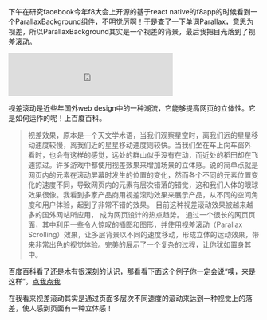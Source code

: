 下午在研究facebook今年f8大会上开源的基于react native的f8app的时候看到一个ParallaxBackground组件，不明觉厉啊！于是查了一下单词Parallax，意思为视差，所以ParallaxBackground其实是一个视差的背景，最后我把目光落到了视差滚动。

<iframe frameborder="no" border="0" marginwidth="0" marginheight="0" width=330 height=86 src="http://music.163.com/outchain/player?type=2&id=385757&auto=1&height=66"></iframe>

视差滚动是近些年国外web design中的一种潮流，它能够提高网页的立体性。它是如何运作的呢！上百度百科。
> 视差效果，原本是一个天文学术语，当我们观察星空时，离我们远的星星移动速度较慢，离我们近的星星移动速度则较快。当我们坐在车上向车窗外 看时，也会有这样的感觉，远处的群山似乎没有在动，而近处的稻田却在飞速掠过。许多游戏中都使用视差效果来增加场景的立体感。说的简单点就是网页内的元素在滚动屏幕时发生的位置的变化，然而各个不同的元素位置变化的速度不同，导致网页内的元素有层次错落的错觉，这和我们人体的眼球效果很像。我看到多家产品商用视差滚动效果来展示产品，从不同的空间角度和用户体验，起到了非常不错的效果。 目前这种视差滚动效果被越来越多的国外网站所应用， 成为网页设计的热点趋势。 通过一个很长的网页页面，其中利用一些令人惊叹的插图和图形，并使用视差滚动（Parallax Scrolling）效果，让多层背景以不同的速度移动，形成立体的运动效果，带来非常出色的视觉体验。完美的展示了一个复杂的过程，让你犹如置身其中。

百度百科看了还是木有很深刻的认识，那看看下面这个例子你一定会说“噢，来是这样”。[点我点我](http://hotdot.pro/#)

在我看来视差滚动其实是通过页面多层次不同速度的滚动来达到一种视觉上的落差，使人感到页面有一种立体感！